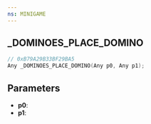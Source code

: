 ```yaml
---
ns: MINIGAME
---
```

## _DOMINOES_PLACE_DOMINO

```c
// 0xB79A29B33BF29BA5
Any _DOMINOES_PLACE_DOMINO(Any p0, Any p1);
```

## Parameters
* **p0**:
* **p1**:
